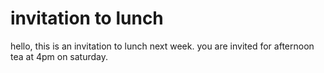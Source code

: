 # invitation to lunch 
hello, this is an invitation to lunch next week. 
you are invited for afternoon tea at 4pm on saturday.
